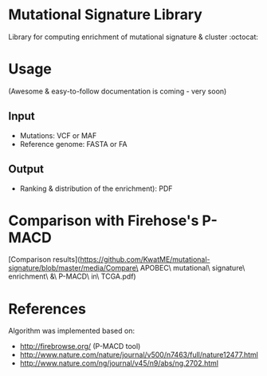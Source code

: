 # Mutational Signature Library

Library for computing enrichment of mutational signature & cluster :octocat:

# Usage

(Awesome & easy-to-follow documentation is coming - very soon)

## Input

- Mutations: VCF or MAF
- Reference genome: FASTA or FA

## Output

- Ranking & distribution of the enrichment): PDF

# Comparison with Firehose's P-MACD

[Comparison results](https://github.com/KwatME/mutational-signature/blob/master/media/Compare\ APOBEC\ mutational\ signature\ enrichment\ &\ P-MACD\ in\ TCGA.pdf)

# References

Algorithm was implemented based on:

- <http://firebrowse.org/> (P-MACD tool)
- <http://www.nature.com/nature/journal/v500/n7463/full/nature12477.html>
- <http://www.nature.com/ng/journal/v45/n9/abs/ng.2702.html>
